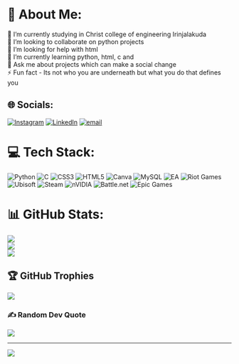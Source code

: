# 💫 About Me:
🔭 I’m currently studying in Christ college of engineering Irinjalakuda<br>👯 I’m looking to collaborate on python projects<br>🤝 I’m looking for help with html<br>🌱 I’m currently learning python, html, c and <br>💬 Ask me about projects which can make a social change<br>⚡ Fun fact - Its not who you are underneath but what you do that defines you


## 🌐 Socials:
[![Instagram](https://img.shields.io/badge/Instagram-%23E4405F.svg?logo=Instagram&logoColor=white)](https://instagram.com/alappat_joseph_jr) [![LinkedIn](https://img.shields.io/badge/LinkedIn-%230077B5.svg?logo=linkedin&logoColor=white)](https://linkedin.com/in/JosephJAlappat) [![email](https://img.shields.io/badge/Email-D14836?logo=gmail&logoColor=white)](mailto:josephjaisonalappat@gmail.com) 

# 💻 Tech Stack:
![Python](https://img.shields.io/badge/python-3670A0?style=plastic&logo=python&logoColor=ffdd54) ![C](https://img.shields.io/badge/c-%2300599C.svg?style=plastic&logo=c&logoColor=white) ![CSS3](https://img.shields.io/badge/css3-%231572B6.svg?style=plastic&logo=css3&logoColor=white) ![HTML5](https://img.shields.io/badge/html5-%23E34F26.svg?style=plastic&logo=html5&logoColor=white) ![Canva](https://img.shields.io/badge/Canva-%2300C4CC.svg?style=plastic&logo=Canva&logoColor=white) ![MySQL](https://img.shields.io/badge/mysql-4479A1.svg?style=plastic&logo=mysql&logoColor=white) ![EA](https://img.shields.io/badge/ea-%23000000.svg?style=plastic&logo=ea&logoColor=white) ![Riot Games](https://img.shields.io/badge/riotgames-D32936.svg?style=plastic&logo=riotgames&logoColor=white) ![Ubisoft](https://img.shields.io/badge/Ubisoft-%23F5F5F5.svg?style=plastic&logo=Ubisoft&logoColor=black) ![Steam](https://img.shields.io/badge/steam-%23000000.svg?style=plastic&logo=steam&logoColor=white) ![nVIDIA](https://img.shields.io/badge/nVIDIA-%2376B900.svg?style=plastic&logo=nVIDIA&logoColor=white) ![Battle.net](https://img.shields.io/badge/battle.net-%2300AEFF.svg?style=plastic&logo=battle.net&logoColor=white) ![Epic Games](https://img.shields.io/badge/epicgames-%23313131.svg?style=plastic&logo=epicgames&logoColor=white)
# 📊 GitHub Stats:
![](https://github-readme-stats.vercel.app/api?username=JosephJAlappat&theme=dark&hide_border=false&include_all_commits=false&count_private=false)<br/>
![](https://nirzak-streak-stats.vercel.app/?user=JosephJAlappat&theme=dark&hide_border=false)<br/>
![](https://github-readme-stats.vercel.app/api/top-langs/?username=JosephJAlappat&theme=dark&hide_border=false&include_all_commits=false&count_private=false&layout=compact)

## 🏆 GitHub Trophies
![](https://github-profile-trophy.vercel.app/?username=JosephJAlappat&theme=radical&no-frame=false&no-bg=false&margin-w=4)

### ✍️ Random Dev Quote
![](https://quotes-github-readme.vercel.app/api?type=horizontal&theme=radical)

---
[![](https://visitcount.itsvg.in/api?id=JosephJAlappat&icon=0&color=0)](https://visitcount.itsvg.in)

<!-- Proudly created with GPRM ( https://gprm.itsvg.in ) -->
